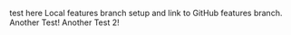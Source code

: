 test here
Local features branch setup and link to GitHub features branch.
Another Test!
Another Test 2!
